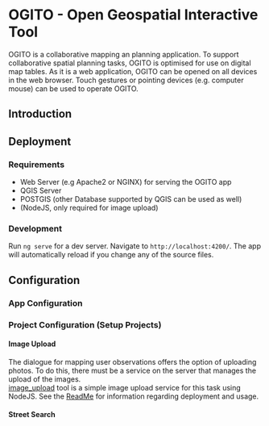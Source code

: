 # OGITO - Open Geospatial Interactive Tool

OGITO is a collaborative mapping an planning application. To support collaborative spatial planning tasks, OGITO is optimised for use on digital map tables. As it is a web application, OGITO can be opened on all devices in the web browser. Touch gestures or pointing devices (e.g. computer mouse) can be used to operate OGITO.

## Introduction

## Deployment
### Requirements
- Web Server (e.g Apache2 or NGINX) for serving the OGITO app
- QGIS Server
- POSTGIS (other Database supported by QGIS can be used as well)
- (NodeJS, only required for image upload)

### Development

Run `ng serve` for a dev server. Navigate to `http://localhost:4200/`. The app will automatically reload if you change any of the source files.

## Configuration
### App Configuration
### Project Configuration (Setup Projects)
#### Image Upload
The dialogue for mapping user observations offers the option of uploading photos. To do this, there must be a service on the server that manages the upload of the images.  
[image_upload](https://github.com/52North/OGITO/tree/ogito_global/tools/image_upload) tool is a simple image upload service for this task using NodeJS. See the [ReadMe](https://github.com/52North/OGITO/blob/ogito_global/tools/image_upload/readme.md) for information regarding deployment and usage.
#### Street Search
